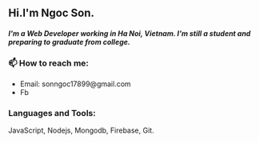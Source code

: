 

<!--
**sonngoc17899/sonngoc17899** is a ✨ _special_ ✨ repository because its `README.md` (this file) appears on your GitHub profile.

Here are some ideas to get you started:

- 🔭 I’m currently working on ...
- 🌱 I’m currently learning ...
- 👯 I’m looking to collaborate on ...
- 🤔 I’m looking for help with ...
- 💬 Ask me about ...
- 📫 How to reach me: ...
- 😄 Pronouns: ...
- ⚡ Fun fact: ...
-->
<div>
  <h2>Hi.I'm Ngoc Son.</h2>
  <h5>I'm a Web Developer working in Ha Noi, Vietnam. I'm still a student and preparing to graduate from college. </h5>
  <h3>📫 How to reach me:</h3>
  <ul>
    <li>Email: sonngoc17899@gmail.com</li>
    <li>Fb</li>
  </ul>
  <h3>Languages and Tools:</h3>
  JavaScript, Nodejs, Mongodb, Firebase, Git.
<!--   <ul>
    <li style="display: inline-block"><img style="height: 20px" src="https://raw.githubusercontent.com/github/explore/80688e429a7d4ef2fca1e82350fe8e3517d3494d/topics/javascript/javascript.png"/></li>
    <li style="display: inline-block"><img src="https://raw.githubusercontent.com/github/explore/80688e429a7d4ef2fca1e82350fe8e3517d3494d/topics/react/react.png"/></li>
    <li style="display: inline-block"><img src="https://raw.githubusercontent.com/github/explore/80688e429a7d4ef2fca1e82350fe8e3517d3494d/topics/nodejs/nodejs.png"/></li>
    <li style="display: inline-block"><img src="https://raw.githubusercontent.com/github/explore/80688e429a7d4ef2fca1e82350fe8e3517d3494d/topics/firebase/firebase.png"/></li>
    <li style="display: inline-block"><img src="https://raw.githubusercontent.com/github/explore/80688e429a7d4ef2fca1e82350fe8e3517d3494d/topics/git/git.png"/></li>
  </ul> -->
</div>
